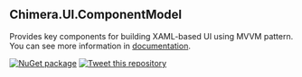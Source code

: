 ## Chimera.UI.ComponentModel

Provides key components for building XAML-based UI using MVVM pattern. You can see more information in [documentation](./etc/documentation/documentation.md).

[![NuGet package](https://img.shields.io/nuget/v/Chimera.UI.ComponentModel.svg)](https://www.nuget.org/packages/Chimera.UI.ComponentModel) [![Tweet this repository](https://img.shields.io/twitter/url/http/shields.io.svg?style=social)](https://twitter.com/intent/tweet?text=Check%20out%20Chimera%20MVVM%20components%20on%20GitHub&url=https%3A%2F%2Fgithub.com%2Falexanderkozlenko%2Fchimera-ui-cm)